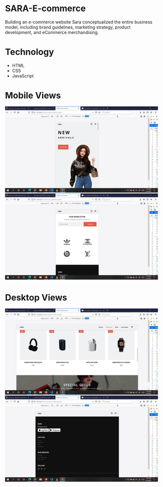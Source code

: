 # SARA-E-commerce
Building an e-commerce website
Sara conceptualized the entire business model, including brand guidelines, marketing strategy, product development, and eCommerce merchandising.

# Technology
* HTML
* CSS
* JavaScript

# Mobile Views
![picture](https://github.com/tobisamcode/SARA-E-commerce-/blob/main/saramobile.jpg)
![picture](https://github.com/tobisamcode/SARA-E-commerce-/blob/main/saramobile2.jpg)

# Desktop Views
![picture](https://github.com/tobisamcode/SARA-E-commerce-/blob/main/saradesktop.jpg)
![picture](https://github.com/tobisamcode/SARA-E-commerce-/blob/main/sarafooter.jpg)
